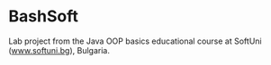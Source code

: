 # BashSoft
Lab project from the Java OOP basics educational course at SoftUni (www.softuni.bg), Bulgaria.
